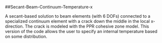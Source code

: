 ##Secant-Beam-Continuum-Temperature-x

A secant-based solution to beam elements (with 6 DOFs) connected to a specialized continuum element with a crack down the middle in the local x-direction. The crack is modeled with the PPR cohesive zone model. This version of the code allows the user to specify an internal temperature based on some distribution.